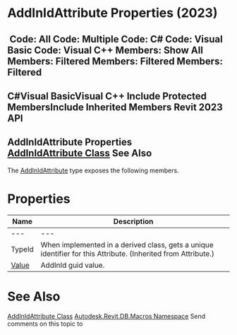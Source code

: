 # AddInIdAttribute Properties (2023)

﻿
 Code: All Code: Multiple Code: C# Code: Visual Basic Code: Visual C++  Members: Show All Members: Filtered Members: Filtered Members: Filtered   
---  
C#Visual BasicVisual C++
Include Protected MembersInclude Inherited Members
Revit 2023 API  
---  
AddInIdAttribute Properties  
[AddInIdAttribute Class](f5642e13-82ba-36fa-c4e1-ac03aa3498f3.md "AddInIdAttribute Class") See Also  
---  
The [AddInIdAttribute](f5642e13-82ba-36fa-c4e1-ac03aa3498f3.md "AddInIdAttribute Class") type exposes the following members.
# Properties
| Name | Description |
| --- | --- |
| --- | --- | --- |
| TypeId | When implemented in a derived class, gets a unique identifier for this Attribute. (Inherited from Attribute.) |
| [Value](0f46690d-6f7d-d9e2-5daa-60794b17c037.md "Value Property") | AddInId guid value. |

# See Also
[AddInIdAttribute Class](f5642e13-82ba-36fa-c4e1-ac03aa3498f3.md "AddInIdAttribute Class")
[Autodesk.Revit.DB.Macros Namespace](8b8f9876-f4c2-abff-fc5b-79e337d84e01.md "Autodesk.Revit.DB.Macros Namespace")
Send comments on this topic to 
